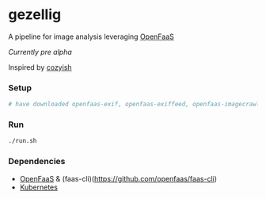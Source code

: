 # gezellig
A pipeline for image analysis leveraging [OpenFaaS](https://openfaas.com)

_Currently pre alpha_

Inspired by [cozyish](https://github.com/scottleedavis/cozyish)

### Setup
```bash
# have downloaded openfaas-exif, openfaas-exiffeed, openfaas-imagecrawl, inception
```

### Run
```bash
./run.sh
```

### Dependencies
* [OpenFaaS](http://openfaas.com) & (faas-cli)(https://github.com/openfaas/faas-cli)
* [Kubernetes](https://kubernetes.io)
